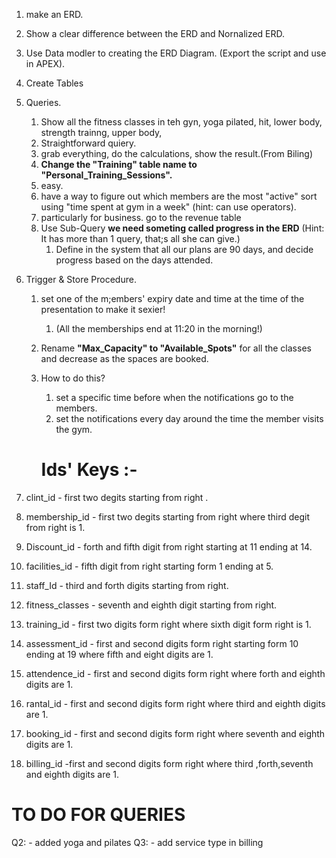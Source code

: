 1. make an ERD.
   
2. Show a clear difference between the ERD and Nornalized ERD.
   
3. Use Data modler to creating the ERD Diagram. (Export the script and use in APEX).
   
4. Create Tables
   
5. Queries.
   
   1. Show all the fitness classes in teh gyn, yoga pilated, hit, lower body, strength trainng, upper body,
   2. Straightforward quiery.
   3. grab everything, do the calculations, show the result.(From Biling)
   4. **Change the "Training" table name to "Personal_Training_Sessions".**
   5. easy.
   6. have a way to figure out which members are the most "active" sort using "time spent at gym in a week" (hint: can use operators).
   7. particularly for business. go to the revenue table
   8. Use Sub-Query **we need someting called progress in the ERD** (Hint: It has more than 1 query, that;s all she can give.)
      1. Define in the system that all our plans are 90 days, and decide progress based on the days attended.
   
6. Trigger & Store Procedure.
   
   1. set one of the m;embers' expiry date and time at the time of the presentation to make it sexier!
      1. (All the memberships end at 11:20 in the morning!)
   2. Rename **"Max_Capacity" to "Available_Spots"** for all the classes and decrease as the spaces are booked.
   3. How to do this? 
      1. set a specific time before when the notifications go to the members.
      2. set the notifications every day around the time the member visits the gym.


      #  Ids' Keys :-
1. clint_id - first two degits starting from right .
2. membership_id - first two degits starting from right where third degit from right is 1.
3. Discount_id - forth and fifth digit from right starting at 11 ending at 14.
4. facilities_id  - fifth digit from right  starting form 1 ending at 5.
5. staff_Id  - third and forth digits starting from right.
6. fitness_classes - seventh and eighth digit starting from right.
7. training_id  - first two digits form right where sixth digit form right is 1.
8. assessment_id - first and second digits form right starting form 10 ending at 19 where fifth and eight digits are 1.
9. attendence_id  - first and second digits form right where forth and eighth digits are 1.
10. rantal_id - first and second digits form right where third and eighth digits are 1.
11. booking_id - first and second digits form right where seventh and eighth digits are 1.
12. billing_id  -first and second digits form right where  third ,forth,seventh and eighth digits are 1.




# TO DO FOR QUERIES
Q2:
    - added yoga and pilates
Q3:
    - add service type in billing
